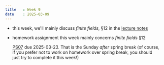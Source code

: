 ```yaml
---
title   : Week 9
date    : 2025-03-09
---
```


- this week, we'll mainly discuss *finite fields*, §12 in the [lecture notes](/course-content/comm-rings-fields-and-galois-theory.pdf)

- homework assignment this week mainly concerns *finite fields* §12

  [PS07](/course-assignments/PS7--finite-fields.pdf) due
  2025-03-23. That is the Sunday *after* spring break (of course, if
  you prefer not to work on homework over spring break, you should
  just try to complete it this week!)
